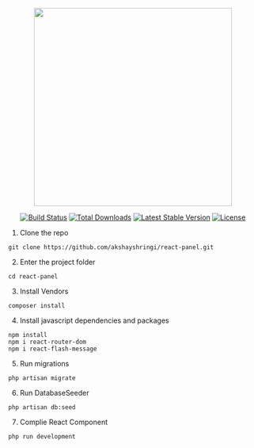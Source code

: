 <p align="center"><img src="https://res.cloudinary.com/dtfbvvkyp/image/upload/v1566331377/laravel-logolockup-cmyk-red.svg" width="400"></p>

<p align="center">
<a href="https://travis-ci.org/laravel/framework"><img src="https://travis-ci.org/laravel/framework.svg" alt="Build Status"></a>
<a href="https://packagist.org/packages/laravel/framework"><img src="https://poser.pugx.org/laravel/framework/d/total.svg" alt="Total Downloads"></a>
<a href="https://packagist.org/packages/laravel/framework"><img src="https://poser.pugx.org/laravel/framework/v/stable.svg" alt="Latest Stable Version"></a>
<a href="https://packagist.org/packages/laravel/framework"><img src="https://poser.pugx.org/laravel/framework/license.svg" alt="License"></a>
</p>

1. Clone the repo
```
git clone https://github.com/akshayshringi/react-panel.git
```

2. Enter the project folder
```
cd react-panel
```
3. Install Vendors
```
composer install
```

4. Install javascript dependencies and packages
```
npm install
npm i react-router-dom
npm i react-flash-message
```

5. Run migrations
```
php artisan migrate
```

6. Run DatabaseSeeder
```
php artisan db:seed
```

7. Complie React Component
```
php run development